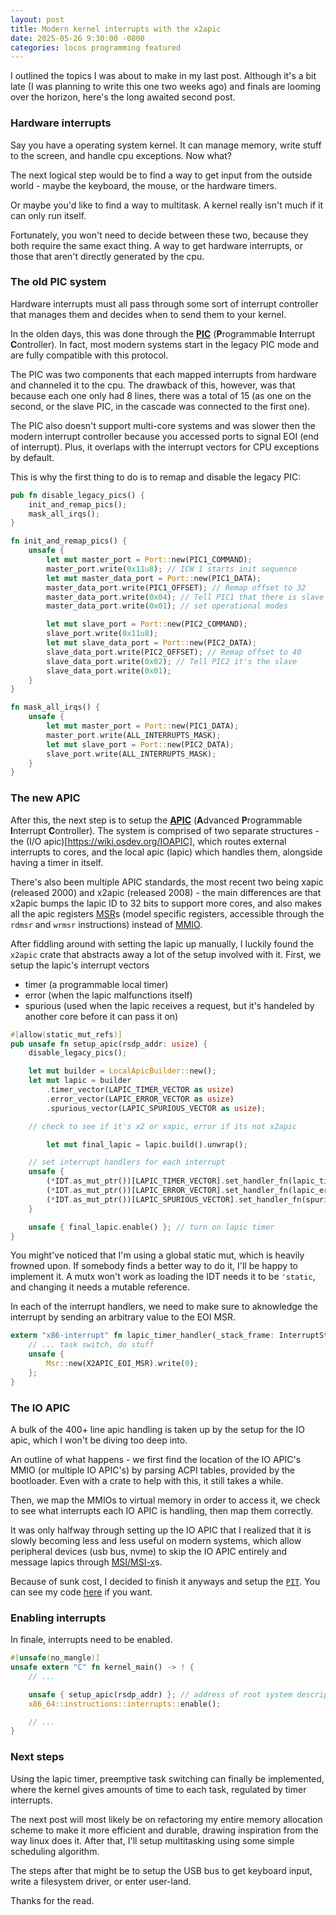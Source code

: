 ```yaml
---
layout: post
title: Modern kernel interrupts with the x2apic
date: 2025-05-26 9:30:00 -0800
categories: locos programming featured
---
```


I outlined the topics I was about to make in my last post. Although it's a bit late (I was planning to write this one two weeks ago) and finals are looming over the horizon, here's the long awaited second post.

### Hardware interrupts

Say you have a operating system kernel. It can manage memory, write stuff to the screen, and handle cpu exceptions. Now what?

The next logical step would be to find a way to get input from the outside world - maybe the keyboard, the mouse, or the hardware timers.

Or maybe you'd like to find a way to multitask. A kernel really isn't much if it can only run itself.

Fortunately, you won't need to decide between these two, because they both require the same exact thing. A way to get hardware interrupts, or those that aren't directly generated by the cpu.

### The old PIC system

Hardware interrupts must all pass through some sort of interrupt controller that manages them and decides when to send them to your kernel. 

In the olden days, this was done through the [**PIC**](https://en.wikipedia.org/wiki/Programmable_interrupt_controller) (**P**rogrammable **I**nterrupt **C**ontroller). In fact, most modern systems start in the legacy PIC mode and are fully compatible with this protocol. 

The PIC was two components that each mapped interrupts from hardware and channeled it to the cpu. The drawback of this, however, was that because each one only had 8 lines, there was a total of 15 (as one on the second, or the slave PIC, in the cascade was connected to the first one).

The PIC also doesn't support multi-core systems and was slower then the modern interrupt controller because you accessed ports to signal EOI (end of interrupt). Plus, it overlaps with the interrupt vectors for CPU exceptions by default.

This is why the first thing to do is to remap and disable the legacy PIC:

```rs
pub fn disable_legacy_pics() {
    init_and_remap_pics();
    mask_all_irqs();
}

fn init_and_remap_pics() {
    unsafe {
        let mut master_port = Port::new(PIC1_COMMAND);
        master_port.write(0x11u8); // ICW 1 starts init sequence
        let mut master_data_port = Port::new(PIC1_DATA);
        master_data_port.write(PIC1_OFFSET); // Remap offset to 32
        master_data_port.write(0x04); // Tell PIC1 that there is slave PIC
        master_data_port.write(0x01); // set operational modes

        let mut slave_port = Port::new(PIC2_COMMAND);
        slave_port.write(0x11u8);
        let mut slave_data_port = Port::new(PIC2_DATA);
        slave_data_port.write(PIC2_OFFSET); // Remap offset to 40
        slave_data_port.write(0x02); // Tell PIC2 it's the slave
        slave_data_port.write(0x01);
    }
}

fn mask_all_irqs() {
    unsafe {
        let mut master_port = Port::new(PIC1_DATA);
        master_port.write(ALL_INTERRUPTS_MASK);
        let mut slave_port = Port::new(PIC2_DATA);
        slave_port.write(ALL_INTERRUPTS_MASK);
    }
}
```

### The new APIC

After this, the next step is to setup the [**APIC**](https://wiki.osdev.org/APIC) (**A**dvanced **P**rogrammable **I**nterrupt **C**ontroller). The system is comprised of two separate structures - the (I/O apic)[https://wiki.osdev.org/IOAPIC], which routes external interrupts to cores, and the local apic (lapic) which handles them, alongside having a timer in itself.

There's also been multiple APIC standards, the most recent two being xapic (released 2000) and x2apic (released 2008) - the main differences are that x2apic bumps the lapic ID to 32 bits to support more cores, and also makes all the apic registers [MSR](https://wiki.osdev.org/Model_Specific_Registers)s (model specific registers, accessible through the `rdmsr` and `wrmsr` instructions) instead of [MMIO](https://en.wikipedia.org/wiki/Memory-mapped_I/O_and_port-mapped_I/O).

After fiddling around with setting the lapic up manually, I luckily found the `x2apic` crate that abstracts away a lot of the setup involved with it. First, we setup the lapic's interrupt vectors
- timer (a programmable local timer)
- error (when the lapic malfunctions itself)
- spurious (used when the lapic receives a request, but it's handeled by another core before it can pass it on)

```rs
#[allow(static_mut_refs)]
pub unsafe fn setup_apic(rsdp_addr: usize) {
    disable_legacy_pics();

    let mut builder = LocalApicBuilder::new();
    let mut lapic = builder
        .timer_vector(LAPIC_TIMER_VECTOR as usize)
        .error_vector(LAPIC_ERROR_VECTOR as usize)
        .spurious_vector(LAPIC_SPURIOUS_VECTOR as usize);

    // check to see if it's x2 or xapic, error if its not x2apic

        let mut final_lapic = lapic.build().unwrap();

    // set interrupt handlers for each interrupt
    unsafe {
        (*IDT.as_mut_ptr())[LAPIC_TIMER_VECTOR].set_handler_fn(lapic_timer_handler);
        (*IDT.as_mut_ptr())[LAPIC_ERROR_VECTOR].set_handler_fn(lapic_error_handler);
        (*IDT.as_mut_ptr())[LAPIC_SPURIOUS_VECTOR].set_handler_fn(spurious_handler);
    }

    unsafe { final_lapic.enable() }; // turn on lapic timer
}
```

You might've noticed that I'm using a global static mut, which is heavily frowned upon. If somebody finds a better way to do it, I'll be happy to implement it. A mutx won't work as loading the IDT needs it to be `'static`, and changing it needs a mutable reference.

In each of the interrupt handlers, we need to make sure to aknowledge the interrupt by sending an arbitrary value to the EOI MSR.

```rs
extern "x86-interrupt" fn lapic_timer_handler(_stack_frame: InterruptStackFrame) {
    // ... task switch, do stuff
    unsafe {
        Msr::new(X2APIC_EOI_MSR).write(0);
    };
}
```

### The IO APIC

A bulk of the 400+ line apic handling is taken up by the setup for the IO apic, which I won't be diving too deep into. 

An outline of what happens - we first find the location of the IO APIC's MMIO (or multiple IO APIC's) by parsing ACPI tables, provided by the bootloader. Even with a crate to help with this, it still takes a while.

Then, we map the MMIOs to virtual memory in order to access it, we check to see what interrupts each IO APIC is handling, then map them correctly.

It was only halfway through setting up the IO APIC that I realized that it is slowly becoming less and less useful on modern systems, which allow peripheral devices (usb bus, nvme) to skip the IO APIC entirely and message lapics through [MSI/MSI-x](https://en.wikipedia.org/wiki/Message_Signaled_Interrupts)s.

Because of sunk cost, I decided to finish it anyways and setup the [`PIT`](https://wiki.osdev.org/Programmable_Interval_Timer). You can see my code [here](https://github.com/Makonede/locos/blob/781aeb962fb1fd93266ef50e7270f5bd9c0bc892/kernel/src/interrupts/apic.rs) if you want.

### Enabling interrupts

In finale, interrupts need to be enabled.

```rs
#[unsafe(no_mangle)]
unsafe extern "C" fn kernel_main() -> ! {
    // ...

    unsafe { setup_apic(rsdp_addr) }; // address of root system description pointer, points to madt table which points to io apics
    x86_64::instructions::interrupts::enable();

    // ...
}
```

### Next steps

Using the lapic timer, preemptive task switching can finally be implemented, where the kernel gives amounts of time to each task, regulated by timer interrupts.

The next post will most likely be on refactoring my entire memory allocation scheme to make it more efficient and durable, drawing inspiration from the way linux does it. After that, I'll setup multitasking using some simple scheduling algorithm.

The steps after that might be to setup the USB bus to get keyboard input, write a filesystem driver, or enter user-land.

Thanks for the read.